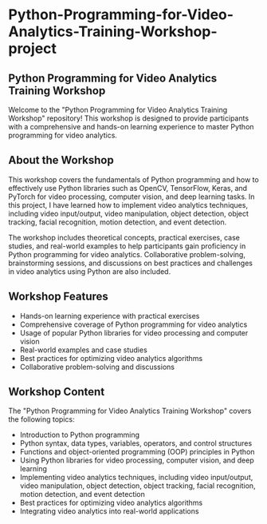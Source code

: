 # Python-Programming-for-Video-Analytics-Training-Workshop-project

## Python Programming for Video Analytics Training Workshop
Welcome to the "Python Programming for Video Analytics Training Workshop" repository! This workshop is designed to provide participants with a comprehensive and hands-on learning experience to master Python programming for video analytics.

## About the Workshop
This workshop covers the fundamentals of Python programming and how to effectively use Python libraries such as OpenCV, TensorFlow, Keras, and PyTorch for video processing, computer vision, and deep learning tasks. In this project, I have learned how to implement video analytics techniques, including video input/output, video manipulation, object detection, object tracking, facial recognition, motion detection, and event detection.

The workshop includes theoretical concepts, practical exercises, case studies, and real-world examples to help participants gain proficiency in Python programming for video analytics. Collaborative problem-solving, brainstorming sessions, and discussions on best practices and challenges in video analytics using Python are also included.

## Workshop Features
* Hands-on learning experience with practical exercises
* Comprehensive coverage of Python programming for video analytics 
* Usage of popular Python libraries for video processing and computer vision
* Real-world examples and case studies
* Best practices for optimizing video analytics algorithms
* Collaborative problem-solving and discussions
## Workshop Content
The "Python Programming for Video Analytics Training Workshop" covers the following topics:

- Introduction to Python programming
- Python syntax, data types, variables, operators, and control structures
- Functions and object-oriented programming (OOP) principles in Python
- Using Python libraries for video processing, computer vision, and deep learning
- Implementing video analytics techniques, including video input/output, video manipulation, object detection, object tracking, facial recognition, motion detection, and event detection
- Best practices for optimizing video analytics algorithms
- Integrating video analytics into real-world applications
